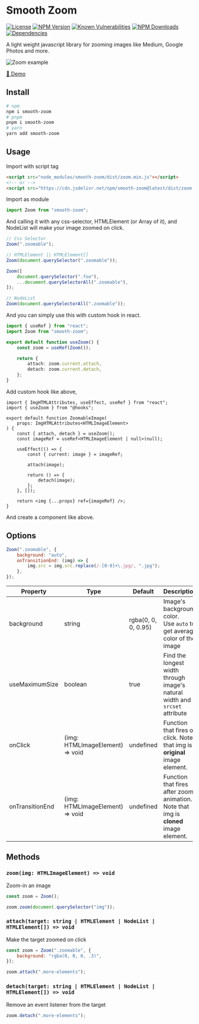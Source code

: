 # Smooth Zoom

[![License](https://img.shields.io/npm/l/medium-zoom.svg)](https://www.npmjs.com/package/smooth-zoom)
[![NPM Version](https://img.shields.io/npm/v/smooth-zoom.svg)](https://www.npmjs.com/package/smooth-zoom)
[![Known Vulnerabilities](https://snyk.io/test/github/marshallku/smooth-zoom/badge.svg)](https://snyk.io/test/github/marshallku/smooth-zoom)
[![NPM Downloads](https://img.shields.io/npm/dm/smooth-zoom.svg)](https://www.npmjs.com/package/smooth-zoom)
[![Dependencies](https://img.shields.io/badge/dependencies-0-lightgrey.svg)](https://www.npmjs.com/package/smooth-zoom)

A light weight javascript library for zooming images like Medium, Google Photos and more.

![Zoom example](https://blog.kakaocdn.net/dn/bGIJcB/btqXgnLZRC1/YSa09cEo2qD1ntYCvhCNWK/img.gif)

[👀 Demo](https://smooth-zoom.marshallku.com)

## Install

```bash
# npm
npm i smooth-zoom
# pnpm
pnpm i smooth-zoom
# yarn
yarn add smooth-zoom
```

## Usage

Import with script tag

```html
<script src="node_modules/smooth-zoom/dist/zoom.min.js"></script>
<!-- or -->
<script src="https://cdn.jsdelivr.net/npm/smooth-zoom@latest/dist/zoom.min.js"></script>
```

Import as module

```ts
import Zoom from "smooth-zoom";
```

And calling it with any css-selector, HTMLElement (or Array of it), and NodeList will make your image zoomed on click.

```ts
// Css Selector
Zoom(".zoomable");

// HTMLElement || HTMLElement[]
Zoom(document.querySelector(".zoomable"));

Zoom([
    document.querySelector(".foo"),
    ...document.querySelectorAll(".zoomable"),
]);

// NodeList
Zoom(document.querySelectorAll(".zoomable"));
```

And you can simply use this with custom hook in react.

```ts
import { useRef } from "react";
import Zoom from "smooth-zoom";

export default function useZoom() {
    const zoom = useRef(Zoom());

    return {
        attach: zoom.current.attach,
        detach: zoom.current.detach,
    };
}
```

Add custom hook like above,

```tsx
import { ImgHTMLAttributes, useEffect, useRef } from "react";
import { useZoom } from "@hooks";

export default function ZoomableImage(
    props: ImgHTMLAttributes<HTMLImageElement>
) {
    const { attach, detach } = useZoom();
    const imageRef = useRef<HTMLImageElement | null>(null);

    useEffect(() => {
        const { current: image } = imageRef;

        attach(image);

        return () => {
            detach(image);
        };
    }, []);

    return <img {...props} ref={imageRef} />;
}
```

And create a component like above.

## Options

```javascript
Zoom(".zoomable", {
    background: "auto",
    onTransitionEnd: (img) => {
        img.src = img.src.replace(/-[0-9]+\.jpg/, ".jpg");
    },
});
```

| Property        | Type                            | Default             | Description                                                                          |
| --------------- | ------------------------------- | ------------------- | ------------------------------------------------------------------------------------ |
| background      | string                          | rgba(0, 0, 0, 0.95) | Image's background color.<br>Use `auto` to get average color of the image            |
| useMaximumSize  | boolean                         | true                | Find the longest width through image's natural width and `srcset` attribute          |
| onClick         | (img: HTMLImageElement) => void | undefined           | Function that fires on click. Note that img is **original** image element.           |
| onTransitionEnd | (img: HTMLImageElement) => void | undefined           | Function that fires after zoom animation. Note that img is **cloned** image element. |

## Methods

### `zoom(img: HTMLImageElement) => void`

Zoom-in an image

```javascript
const zoom = Zoom();

zoom.zoom(document.querySelector("img"));
```

### `attach(target: string | HTMLElement | NodeList | HTMLElement[]) => void`

Make the target zoomed on click

```javascript
const zoom = Zoom(".zoomable", {
    background: "rgba(0, 0, 0, .3)",
});

zoom.attach(".more-elements");
```

### `detach(target: string | HTMLElement | NodeList | HTMLElement[]) => void`

Remove an event listener from the target

```javascript
zoom.detach(".more-elements");
```
